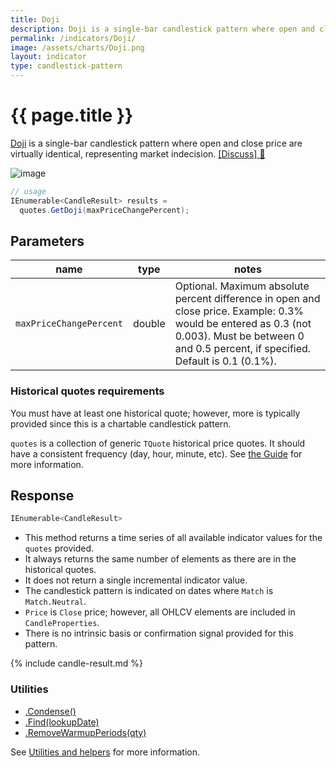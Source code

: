 ```yaml
---
title: Doji
description: Doji is a single-bar candlestick pattern where open and close price are virtually identical, representing market indecision.
permalink: /indicators/Doji/
image: /assets/charts/Doji.png
layout: indicator
type: candlestick-pattern
---
```


# {{ page.title }}

[Doji](https://en.wikipedia.org/wiki/Doji) is a single-bar candlestick pattern where open and close price are virtually identical, representing market indecision.
[[Discuss] :speech_balloon:]({{site.github.repository_url}}/discussions/734 "Community discussion about this indicator")

![image]({{site.baseurl}}{{page.image}})

```csharp
// usage
IEnumerable<CandleResult> results =
  quotes.GetDoji(maxPriceChangePercent);
```

## Parameters

| name | type | notes
| -- |-- |--
| `maxPriceChangePercent` | double | Optional.  Maximum absolute percent difference in open and close price.  Example: 0.3% would be entered as 0.3 (not 0.003).  Must be between 0 and 0.5 percent, if specified.  Default is 0.1 (0.1%).

### Historical quotes requirements

You must have at least one historical quote; however, more is typically provided since this is a chartable candlestick pattern.

`quotes` is a collection of generic `TQuote` historical price quotes.  It should have a consistent frequency (day, hour, minute, etc).  See [the Guide]({{site.baseurl}}/guide/#historical-quotes) for more information.

## Response

```csharp
IEnumerable<CandleResult>
```

- This method returns a time series of all available indicator values for the `quotes` provided.
- It always returns the same number of elements as there are in the historical quotes.
- It does not return a single incremental indicator value.
- The candlestick pattern is indicated on dates where `Match` is `Match.Neutral`.
- `Price` is `Close` price; however, all OHLCV elements are included in `CandleProperties`.
- There is no intrinsic basis or confirmation signal provided for this pattern.

{% include candle-result.md %}

### Utilities

- [.Condense()]({{site.baseurl}}/utilities#condense)
- [.Find(lookupDate)]({{site.baseurl}}/utilities#find-indicator-result-by-date)
- [.RemoveWarmupPeriods(qty)]({{site.baseurl}}/utilities#remove-warmup-periods)

See [Utilities and helpers]({{site.baseurl}}/utilities#utilities-for-indicator-results) for more information.
